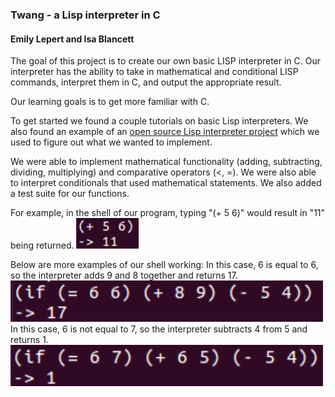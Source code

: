 ### Twang - a Lisp interpreter in C
#### Emily Lepert and Isa Blancett

The goal of this project is to create our own basic LISP interpreter in C. Our interpreter has the ability to take in mathematical and conditional LISP commands, interpret them in C, and output the appropriate result.

Our learning goals is to get more familiar with C.

To get started we found a couple tutorials on basic Lisp interpreters. We also found an example of an [open source Lisp interpreter project](https://github.com/rui314/minilisp) which we used to figure out what we wanted to implement.

We were able to implement mathematical functionality (adding, subtracting, dividing, multiplying) and comparative operators (<, =). We were also able to interpret conditionals that used mathematical statements. We also added a test suite for our functions.

For example, in the shell of our program, typing "(+ 5 6)" would result in "11" being returned.
<img width="100" src="https://raw.githubusercontent.com/iblancett/SoftSysTWANG/master/images/adding.png">

Below are more examples of our shell working:
In this case, 6 is equal to 6, so the interpreter adds 9 and 8 together and returns 17.
<img width="500" src="https://raw.githubusercontent.com/iblancett/SoftSysTWANG/master/images/trueIFeq.png">
In this case, 6 is not equal to 7, so the interpreter subtracts 4 from 5 and returns 1.
<img width="500" src="https://raw.githubusercontent.com/iblancett/SoftSysTWANG/master/images/falseIFeq.png">

